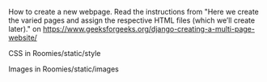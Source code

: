 How to create a new webpage. Read the instructions from "Here we create the varied pages and assign the respective HTML files (which we’ll create later)." on https://www.geeksforgeeks.org/django-creating-a-multi-page-website/

CSS in Roomies/static/style

Images in Roomies/static/images
